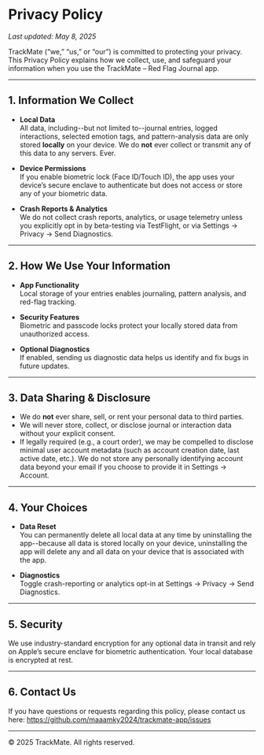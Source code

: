 # Privacy Policy

_Last updated: May 8, 2025_

TrackMate (“we,” “us,” or “our”) is committed to protecting your privacy. This Privacy Policy explains how we collect, use, and safeguard your information when you use the TrackMate – Red Flag Journal app.

---

## 1. Information We Collect

- **Local Data**  
  All data, including--but not limited to--journal entries, logged interactions, selected emotion tags, and pattern-analysis data are only stored **locally** on your device. We do **not** ever collect or transmit any of this data to any servers. Ever.

- **Device Permissions**  
  If you enable biometric lock (Face ID/Touch ID), the app uses your device’s secure enclave to authenticate but does not access or store any of your biometric data.

- **Crash Reports & Analytics**  
  We do not collect crash reports, analytics, or usage telemetry unless you explicitly opt in by beta-testing via TestFlight, or via Settings → Privacy → Send Diagnostics.

---

## 2. How We Use Your Information

- **App Functionality**  
  Local storage of your entries enables journaling, pattern analysis, and red-flag tracking.

- **Security Features**  
  Biometric and passcode locks protect your locally stored data from unauthorized access.

- **Optional Diagnostics**  
  If enabled, sending us diagnostic data helps us identify and fix bugs in future updates.

---

## 3. Data Sharing & Disclosure

- We do **not** ever share, sell, or rent your personal data to third parties.
- We will never store, collect, or disclose journal or interaction data without your explicit consent.
- If legally required (e.g., a court order), we may be compelled to disclose minimal user account metadata (such as account creation date, last active date, etc.). We do not store any personally identifying account data beyond your email if you choose to provide it in Settings → Account.

---

## 4. Your Choices

- **Data Reset**  
  You can permanently delete all local data at any time by uninstalling the app--because all data is stored locally on your device, uninstalling the app will delete any and all data on your device that is associated with the app.

- **Diagnostics**  
  Toggle crash-reporting or analytics opt-in at Settings → Privacy → Send Diagnostics.

---

## 5. Security

We use industry-standard encryption for any optional data in transit and rely on Apple’s secure enclave for biometric authentication. Your local database is encrypted at rest.

---

## 6. Contact Us

If you have questions or requests regarding this policy, please contact us here:
https://github.com/maaamky2024/trackmate-app/issues

---

© 2025 TrackMate. All rights reserved.
